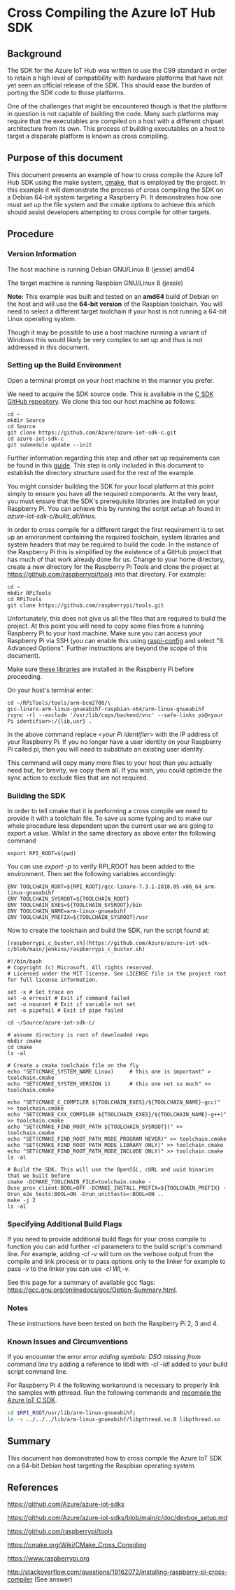 ﻿# Cross Compiling the Azure IoT Hub SDK
## Background

The SDK for the Azure IoT Hub was written to use the C99 standard in order to retain a high level of compatibility with hardware platforms that have not yet seen an official release of the SDK. This should ease the burden of porting the SDK code to those platforms.

One of the challenges that might be encountered though is that the platform in question is not capable of building the code. Many such platforms may require that the executables are compiled on a host with a different chipset architecture from its own. This process of building executables on a host to target a disparate platform is known as cross compiling.

## Purpose of this document

This document presents an example of how to cross compile the Azure IoT Hub SDK using the make system, [cmake](https://cmake.org), that is employed by the project. In this example it will demonstrate the process of cross compiling the SDK on a Debian 64-bit system targeting a Raspberry Pi. It demonstrates how one must set up the file system and the cmake options to achieve this which should assist developers attempting to cross compile for other targets.

## Procedure

### Version Information

The host machine is running Debian GNU/Linux 8 (jessie) amd64

The target machine is running Raspbian GNU/Linux 8 (jessie)

__Note:__ This example was built and tested on an __amd64__ build of Debian on the host and will use the __64-bit version__ of the Raspbian toolchain. You will need to select a different target toolchain if your host is not running a 64-bit Linux operating system.

Though it may be possible to use a host machine running a variant of Windows this would likely be very complex to set up and thus is not addressed in this document.

### Setting up the Build Environment

Open a terminal prompt on your host machine in the manner you prefer.

We need to acquire the SDK source code. This is available in the [C SDK GitHub repository](https://github.com/Azure/azure-iot-sdk-c.git). We clone this too our host machine as follows:

```Shell
cd ~
mkdir Source
cd Source
git clone https://github.com/Azure/azure-iot-sdk-c.git
cd azure-iot-sdk-c
git submodule update --init
```

Further information regarding this step and other set up requirements can be found in this [guide](https://github.com/Azure/azure-iot-sdk-c/blob/main/doc/devbox_setup.md). This step is only included in this document to establish the directory structure used for the rest of the example.

You might consider building the SDK for your local platform at this point simply to ensure you have all the required components. At the very least, you must ensure that the SDK's prerequisite libraries are installed on your Raspberry Pi. You can achieve this by running the script _setup.sh_ found in _azure-iot-sdk-c/build\_all/linux_.

In order to cross compile for a different target the first requirement is to set up an environment containing the required toolchain, system libraries and system headers that may be required to build the code. In the instance of the Raspberry Pi this is simplified by the existence of a GitHub project that has much of that work already done for us. Change to your home directory, create a new directory for the Raspberry Pi Tools and clone the project at https://github.com/raspberrypi/tools into that directory. For example:
```
cd ~
mkdir RPiTools
cd RPiTools
git clone https://github.com/raspberrypi/tools.git
```
Unfortunately, this does not give us all the files that are required to build the project. At this point you will need to copy some files from a running Raspberry Pi to your host machine. Make sure you can access your Raspberry Pi via SSH (you can enable this using [raspi-config](https://www.raspberrypi.org/documentation/configuration/raspi-config.md) and select "9. Advanced Options". Further instructions are beyond the scope of this document). 

Make sure [these libraries](https://github.com/Azure/azure-iot-sdk-c/blob/LTS_07_2020_Ref01/build_all/linux/setup.sh#L12) are installed in the Raspberry Pi before proceeding.

On your host's terminal enter:
```
cd ~/RPiTools/tools/arm-bcm2708/\
gcc-linaro-arm-linux-gnueabihf-raspbian-x64/arm-linux-gnueabihf
rsync -rl --exclude '/usr/lib/cups/backend/vnc' --safe-links pi@<your Pi identifier>:/{lib,usr} .
```
In the above command replace &lt;*your Pi identifier*&gt; with the IP address of your Raspberry Pi. If you no longer have a user identity on your Raspberry Pi called pi, then you will need to substitute an existing user identity.

This command will copy many more files to your host than you actually need but, for brevity, we copy them all. If you wish, you could optimize the sync action to exclude files that are not required.

### Building the SDK

In order to tell cmake that it is performing a cross compile we need to provide it with a toolchain file. To save us some typing and to make our whole procedure less dependent upon the current user we are going to export a value. Whilst in the same directory as above enter the following command
```
export RPI_ROOT=$(pwd)
```
You can use *export -p* to verify RPI\_ROOT has been added to the environment.
Then set the following variables accordingly:
```
ENV TOOLCHAIN_ROOT=${RPI_ROOT}/gcc-linaro-7.3.1-2018.05-x86_64_arm-linux-gnueabihf
ENV TOOLCHAIN_SYSROOT=${TOOLCHAIN_ROOT}
ENV TOOLCHAIN_EXES=${TOOLCHAIN_SYSROOT}/bin
ENV TOOLCHAIN_NAME=arm-linux-gnueabihf
ENV TOOLCHAIN_PREFIX=${TOOLCHAIN_SYSROOT}/usr
```
Now to create the toolchain and build the SDK, run the script found at:
```
[raspberrypi_c_buster.sh](https://github.com/Azure/azure-iot-sdk-c/blob/main/jenkins/raspberrypi_c_buster.sh)
```

```
#!/bin/bash
# Copyright (c) Microsoft. All rights reserved.
# Licensed under the MIT license. See LICENSE file in the project root for full license information.

set -x # Set trace on
set -o errexit # Exit if command failed
set -o nounset # Exit if variable not set
set -o pipefail # Exit if pipe failed

cd ~/Source/azure-iot-sdk-c/

# assume directory is root of downloaded repo
mkdir cmake
cd cmake
ls -al

# Create a cmake toolchain file on the fly
echo "SET(CMAKE_SYSTEM_NAME Linux)     # this one is important" > toolchain.cmake
echo "SET(CMAKE_SYSTEM_VERSION 1)      # this one not so much" >> toolchain.cmake

echo "SET(CMAKE_C_COMPILER ${TOOLCHAIN_EXES}/${TOOLCHAIN_NAME}-gcc)" >> toolchain.cmake
echo "SET(CMAKE_CXX_COMPILER ${TOOLCHAIN_EXES}/${TOOLCHAIN_NAME}-g++)" >> toolchain.cmake
echo "SET(CMAKE_FIND_ROOT_PATH ${TOOLCHAIN_SYSROOT})" >> toolchain.cmake
echo "SET(CMAKE_FIND_ROOT_PATH_MODE_PROGRAM NEVER)" >> toolchain.cmake
echo "SET(CMAKE_FIND_ROOT_PATH_MODE_LIBRARY ONLY)" >> toolchain.cmake
echo "SET(CMAKE_FIND_ROOT_PATH_MODE_INCLUDE ONLY)" >> toolchain.cmake
ls -al

# Build the SDK. This will use the OpenSSL, cURL and uuid binaries that we built before
cmake -DCMAKE_TOOLCHAIN_FILE=toolchain.cmake -Duse_prov_client:BOOL=OFF -DCMAKE_INSTALL_PREFIX=${TOOLCHAIN_PREFIX} -Drun_e2e_tests:BOOL=ON -Drun_unittests=:BOOL=ON ..
make -j 2
ls -al

```
### Specifying Additional Build Flags

If you need to provide additional build flags for your cross compile to function you can add further _-cl_ parameters to the build script's command line. For example, adding _-cl -v_ will turn on the verbose output from the compile and link process or to pass options only to the linker for example to pass -v to the linker you can use _-cl Wl,-v_.

See this page for a summary of available gcc flags: https://gcc.gnu.org/onlinedocs/gcc/Option-Summary.html.

### Notes
These instructions have been tested on both the Raspberry Pi 2, 3 and 4.

### Known Issues and Circumventions

If you encounter the error _error adding symbols: DSO missing from command line_ try adding a reference to libdl with  _-cl -ldl_ added to your build script command line.

For Raspberry Pi 4 the following workaround is necessary to properly link the samples with pthread.
Run the following commands and [recompile the Azure IoT C SDK](#Building-the-SDK).

```bash
cd $RPI_ROOT/usr/lib/arm-linux-gnueabihf; 
ln -s ../../../lib/arm-linux-gnueabihf/libpthread.so.0 libpthread.so
```

## Summary

This document has demonstrated how to cross compile the Azure IoT SDK on a 64-bit Debian host targeting the Raspbian operating system.

## References

<https://github.com/Azure/azure-iot-sdks>

<https://github.com/Azure/azure-iot-sdks/blob/main/c/doc/devbox_setup.md>

<https://github.com/raspberrypi/tools>

<https://cmake.org/Wiki/CMake_Cross_Compiling>

https://www.raspberrypi.org

<http://stackoverflow.com/questions/19162072/installing-raspberry-pi-cross-compiler> (See answer)
